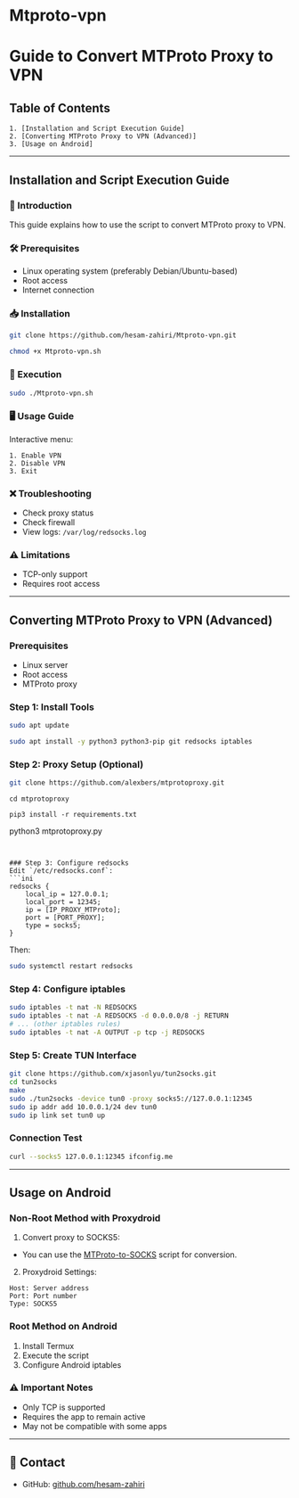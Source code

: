 # Mtproto-vpn

# Guide to Convert MTProto Proxy to VPN

## Table of Contents
```
1. [Installation and Script Execution Guide]
2. [Converting MTProto Proxy to VPN (Advanced)]
3. [Usage on Android]
```
---

## Installation and Script Execution Guide

### 📝 Introduction
This guide explains how to use the script to convert MTProto proxy to VPN.

### 🛠 Prerequisites
- Linux operating system (preferably Debian/Ubuntu-based)
- Root access
- Internet connection

### 📥 Installation
```bash
git clone https://github.com/hesam-zahiri/Mtproto-vpn.git
```
```bash
chmod +x Mtproto-vpn.sh
```

### 🚀 Execution
```bash
sudo ./Mtproto-vpn.sh
```

### 🖥 Usage Guide
Interactive menu:
```
1. Enable VPN
2. Disable VPN 
3. Exit
```

### ❌ Troubleshooting
- Check proxy status
- Check firewall
- View logs: `/var/log/redsocks.log`

### ⚠️ Limitations
- TCP-only support
- Requires root access

---

## Converting MTProto Proxy to VPN (Advanced)

### Prerequisites
- Linux server
- Root access
- MTProto proxy

### Step 1: Install Tools
```bash
sudo apt update
```
```bash
sudo apt install -y python3 python3-pip git redsocks iptables
```

### Step 2: Proxy Setup (Optional)
```bash
git clone https://github.com/alexbers/mtprotoproxy.git
```

```
cd mtprotoproxy
```

```
pip3 install -r requirements.txt
```
python3 mtprotoproxy.py
```


### Step 3: Configure redsocks
Edit `/etc/redsocks.conf`:
```ini
redsocks {
    local_ip = 127.0.0.1;
    local_port = 12345;
    ip = [IP_PROXY_MTProto];
    port = [PORT_PROXY];
    type = socks5;
}
```
Then:
```bash
sudo systemctl restart redsocks
```

### Step 4: Configure iptables
```bash
sudo iptables -t nat -N REDSOCKS
sudo iptables -t nat -A REDSOCKS -d 0.0.0.0/8 -j RETURN
# ... (other iptables rules)
sudo iptables -t nat -A OUTPUT -p tcp -j REDSOCKS
```

### Step 5: Create TUN Interface
```bash
git clone https://github.com/xjasonlyu/tun2socks.git
cd tun2socks
make
sudo ./tun2socks -device tun0 -proxy socks5://127.0.0.1:12345
sudo ip addr add 10.0.0.1/24 dev tun0
sudo ip link set tun0 up
```

### Connection Test
```bash
curl --socks5 127.0.0.1:12345 ifconfig.me
```

---

## Usage on Android

### Non-Root Method with Proxydroid
1. Convert proxy to SOCKS5:
- You can use the [MTProto-to-SOCKS](https://github.com/TelegramMessenger/MTProxy-to-SOCKS) script for conversion.

2. Proxydroid Settings:
```
Host: Server address
Port: Port number
Type: SOCKS5
```

### Root Method on Android
1. Install Termux
2. Execute the script
3. Configure Android iptables

### ⚠️ Important Notes
- Only TCP is supported
- Requires the app to remain active
- May not be compatible with some apps

---

## 📧 Contact
- GitHub: [github.com/hesam-zahiri](https://github.com/hesam-zahiri)
```
